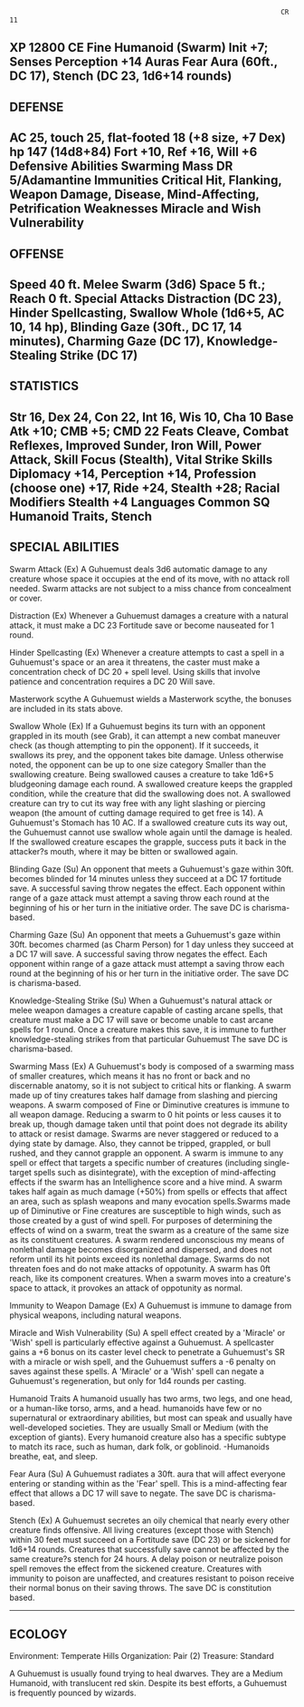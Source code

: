                                                                        CR 11
XP 12800
CE Fine Humanoid (Swarm)
Init +7; Senses  Perception +14
Auras Fear Aura (60ft., DC 17), Stench (DC 23, 1d6+14 rounds)
------------------------------
DEFENSE
------------------------------
AC 25, touch 25, flat-footed 18 (+8 size, +7 Dex)
hp 147 (14d8+84)
Fort +10, Ref +16, Will +6
Defensive Abilities Swarming Mass
DR 5/Adamantine Immunities Critical Hit, Flanking, Weapon Damage, Disease, Mind-Affecting, Petrification 
Weaknesses Miracle and Wish Vulnerability
------------------------------
OFFENSE
------------------------------
Speed 40 ft.
Melee Swarm (3d6)
Space 5 ft.; Reach 0 ft.
Special Attacks Distraction (DC 23), Hinder Spellcasting, Swallow Whole (1d6+5, AC 10, 14 hp), Blinding Gaze (30ft., DC 17, 14 minutes), Charming Gaze (DC 17), Knowledge-Stealing Strike (DC 17)
------------------------------
STATISTICS
------------------------------
Str 16, Dex 24, Con 22, Int 16, Wis 10, Cha 10
Base Atk +10; CMB +5; CMD 22
Feats Cleave, Combat Reflexes, Improved Sunder, Iron Will, Power Attack, Skill Focus (Stealth), Vital Strike
Skills Diplomacy +14, Perception +14, Profession (choose one) +17, Ride +24, Stealth +28; Racial Modifiers Stealth +4
Languages Common
SQ Humanoid Traits, Stench
------------------------------
SPECIAL ABILITIES
------------------------------
Swarm Attack (Ex) 
 A Guhuemust deals 3d6 automatic damage to any creature whose space it occupies at the end of its move, with no attack roll needed.  Swarm attacks are not subject to a miss chance from concealment or cover.

Distraction (Ex) 
 Whenever a Guhuemust damages a creature with a natural attack, it must make a DC 23 Fortitude save or become nauseated for 1 round.

Hinder Spellcasting (Ex) 
 Whenever a creature attempts to cast a spell in a Guhuemust's space or an area it threatens, the caster must make a concentration check of DC 20 + spell level.  Using skills that involve patience and concentration requires a DC 20 Will save.

Masterwork scythe
A Guhuemust wields a Masterwork scythe, the bonuses are included in its stats above.

Swallow Whole (Ex) 
 If a Guhuemust begins its turn with an opponent grappled in its mouth (see Grab), it can attempt a new combat maneuver check (as though attempting to pin the opponent). If it succeeds, it swallows its prey, and the opponent takes bite damage. Unless otherwise noted, the opponent can be up to one size category Smaller than the swallowing creature. Being swallowed causes a creature to take 1d6+5 bludgeoning damage each round.  A swallowed creature keeps the grappled condition, while the creature that did the swallowing does not. A swallowed creature can try to cut its way free with any light slashing or piercing weapon (the amount of cutting damage required to get free is 14).  A Guhuemust's Stomach has 10 AC.  If a swallowed creature cuts its way out, the Guhuemust cannot use swallow whole again until the damage is healed. If the swallowed creature escapes the grapple, success puts it back in the attacker?s mouth, where it may be bitten or swallowed again.

Blinding Gaze (Su) 
 An opponent that meets a Guhuemust's gaze within 30ft. becomes blinded for 14 minutes unless they succeed at a DC 17 fortitude save. A successful saving throw negates the effect. Each opponent within range of a gaze attack must attempt a saving throw each round at the beginning of his or her turn in the initiative order.  The save DC is charisma-based.

Charming Gaze (Su) 
 An opponent that meets a Guhuemust's gaze within 30ft. becomes charmed (as Charm Person) for 1 day unless they succeed at a DC 17 will save. A successful saving throw negates the effect. Each opponent within range of a gaze attack must attempt a saving throw each round at the beginning of his or her turn in the initiative order.  The save DC is charisma-based.

Knowledge-Stealing Strike (Su) 
 When a Guhuemust's natural attack or melee weapon damages a creature capable of casting arcane spells, that creature must make a DC 17 will save or become unable to cast arcane spells for 1 round. Once a creature makes this save, it is immune to further knowledge-stealing strikes from that particular Guhuemust The save DC is charisma-based.

Swarming Mass (Ex) 
 A Guhuemust's body is composed of a swarming mass of smaller creatures, which means it has no front or back and no discernable anatomy, so it is not subject to critical hits or flanking.  A swarm made up of tiny creatures takes half damage from slashing and piercing weapons.  A swarm composed of Fine or Diminutive creatures is immune to all weapon damage.  Reducing a swarm to 0 hit points or less causes it to break up, though damage taken until that point does not degrade its ability to attack or resist damage. Swarms are never staggered or reduced to a dying state by damage.  Also, they cannot be tripped, grappled, or bull rushed, and they cannot grapple an opponent.
A swarm is immune to any spell or effect that targets a specific number of creatures (including single-target spells such as disintegrate), with the exception of mind-affecting effects if the swarm has an Intellighence score and a hive mind.  A swarm takes half again as much damage (+50%) from spells or effects that affect an area, such as splash weapons and many evocation spells.Swarms made up of Diminutive or Fine creatures are susceptible to high winds, such as those created by a gust of wind spell.  For purposes of determining the effects of wind on a swarm, treat the swarm as a creature of the same size as its constituent creatures.  A swarm rendered unconscious my means of nonlethal damage becomes disorganized and dispersed, and does not reform until its hit points exceed its nonlethal damage.
Swarms do not threaten foes and do not make attacks of oppotunity.  A swarm has 0ft reach, like its component creatures.  When a swarm moves into a creature's space to attack, it provokes an attack of oppotunity as normal.

Immunity to Weapon Damage (Ex)
A Guhuemust is immune to damage from physical weapons, including natural weapons.

Miracle and Wish Vulnerability (Su) 
 A spell effect created by a 'Miracle' or 'Wish' spell is particularly effective against a Guhuemust.  A spellcaster gains a +6 bonus on its caster level check to penetrate a Guhuemust's SR with a miracle or wish spell, and the Guhuemust suffers a -6 penalty on saves against these spells.  A 'Miracle' or a 'Wish' spell can negate a Guhuemust's regeneration, but only for 1d4 rounds per casting.

Humanoid Traits
A humanoid usually has two arms, two legs, and one head, or a human-like torso, arms, and a head. humanoids have few or no supernatural or extraordinary abilities, but most can speak and usually have well-developed societies. They are usually Small or Medium (with the exception of giants). Every humanoid creature also has a specific subtype to match its race, such as human, dark folk, or goblinoid.
-Humanoids breathe, eat, and sleep.

Fear Aura (Su) 
 A Guhuemust radiates a 30ft. aura that will affect everyone entering or standing within as the 'Fear' spell.  This is a mind-affecting fear effect that allows a DC 17 will save to negate.   The save DC is charisma-based.

Stench (Ex) 
 A Guhuemust secretes an oily chemical that nearly every other creature finds offensive. All living creatures (except those with Stench) within 30 feet must succeed on a Fortitude save (DC 23) or be sickened for 1d6+14 rounds. Creatures that successfully save cannot be affected by the same creature?s stench for 24 hours. A delay poison or neutralize poison spell removes the effect from the sickened creature. Creatures with immunity to poison are unaffected, and creatures resistant to poison receive their normal bonus on their saving throws.  The save DC is constitution based.

------------------------------
ECOLOGY
------------------------------
Environment: Temperate Hills
Organization: Pair (2)
Treasure: Standard

A Guhuemust is usually found trying to heal dwarves. They are a Medium Humanoid, with translucent red skin. Despite its best efforts, a Guhuemust is frequently pounced by wizards.